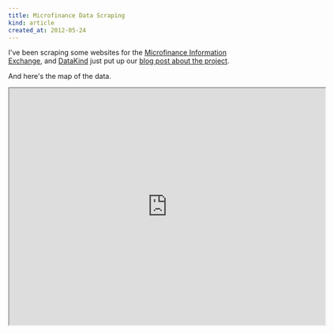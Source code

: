 ```yaml
---
title: Microfinance Data Scraping
kind: article
created_at: 2012-05-24
---
```


I've been scraping some websites for the
[Microfinance Information Exchange](http://themix.org),
and [DataKind](http://datakind.org) just put up our
[blog post about the project](http://datakind.org/2012/05/642/).

And here's the map of the data.

<iframe src="http://southafrica.mixmarket.org/" width="640" height="480"></iframe>
